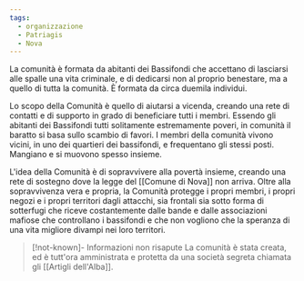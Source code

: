 ```yaml
---
tags:
  - organizzazione
  - Patriagis
  - Nova
---
```

La comunità è formata da abitanti dei Bassifondi che accettano di lasciarsi alle spalle una vita criminale, e di dedicarsi non al proprio benestare, ma a quello di tutta la comunità. È formata da circa duemila individui. 

Lo scopo della Comunità è quello di aiutarsi a vicenda, creando una rete di contatti e di supporto in grado di beneficiare tutti i membri. 
Essendo gli abitanti dei Bassifondi tutti solitamente estremamente poveri, in comunità il baratto si basa sullo scambio di favori. I membri della comunità vivono vicini, in uno dei quartieri dei bassifondi, e frequentano gli stessi posti. Mangiano e si muovono spesso insieme. 

L'idea della Comunità è di sopravvivere alla povertà insieme, creando una rete di sostegno dove la legge del [[Comune di Nova]] non arriva. Oltre alla sopravvivenza vera e propria, la Comunità protegge i propri membri, i propri negozi e i propri territori dagli attacchi, sia frontali sia sotto forma di sotterfugi che riceve costantemente dalle bande e dalle associazioni mafiose che controllano i bassifondi e che non vogliono che la speranza di una vita migliore divampi nei loro territori. 

> [!not-known]- Informazioni non risapute
> La comunità è stata creata, ed è tutt'ora amministrata e protetta da una società segreta chiamata gli [[Artigli dell'Alba]]. 
